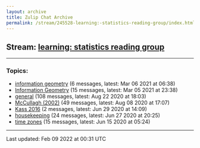 ```yaml
---
layout: archive
title: Zulip Chat Archive
permalink: /stream/245528-learning:-statistics-reading-group/index.html
---
```


## Stream: [learning: statistics reading group](https://mattecapu.github.io/ct-zulip-archive/stream/245528-learning:-statistics-reading-group/index.html)
---

### Topics:

* [information geometry](topic/information.20geometry.html) (6 messages, latest: Mar 06 2021 at 06:38)
* [Information Geometry](topic/Information.20Geometry.html) (15 messages, latest: Mar 05 2021 at 23:38)
* [general](topic/general.html) (108 messages, latest: Aug 22 2020 at 18:03)
* [McCullagh (2002)](topic/McCullagh.20(2002).html) (49 messages, latest: Aug 08 2020 at 17:07)
* [Kass 2016](topic/Kass.202016.html) (2 messages, latest: Jun 29 2020 at 14:09)
* [housekeeping](topic/housekeeping.html) (24 messages, latest: Jun 27 2020 at 20:25)
* [time zones](topic/time.20zones.html) (15 messages, latest: Jun 15 2020 at 05:24)

<hr><p>Last updated: Feb 09 2022 at 00:31 UTC</p>